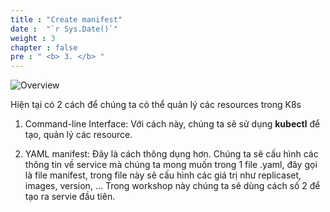 ```yaml
---
title : "Create manifest"
date :  "`r Sys.Date()`" 
weight : 3
chapter : false
pre : " <b> 3. </b> "
---
```


![Overview](/images/1-Basic_concepts./12.png)

Hiện tại có 2 cách để chúng ta có thể quản lý các resources trong K8s

1. Command-line Interface: Với cách này, chúng ta sẽ sử dụng **kubectl** để tạo, quản lý các resource. 

2. YAML manifest: Đây là cách thông dụng hơn. Chúng ta sẽ cấu hình các thông tin về service mà chúng ta mong muốn trong 1 file .yaml, đây gọi là file manifest, trong file này sẽ cấu hình các giá trị như replicaset, images, version, ... Trong workshop này chúng ta sẽ dùng cách số 2 để tạo ra servie đầu tiên.

